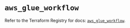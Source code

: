 # `aws_glue_workflow`

Refer to the Terraform Registry for docs: [`aws_glue_workflow`](https://registry.terraform.io/providers/hashicorp/aws/6.9.0/docs/resources/glue_workflow).
